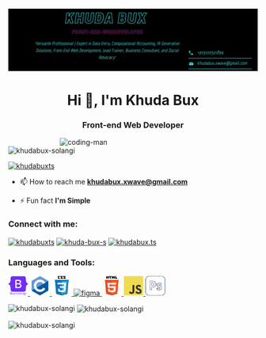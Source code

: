 ![logo](https://github.com/KhudaBux-Solangi/KhudaBux-Solangi/blob/main/Banner.jpg)


<h1 align="center">Hi 👋, I'm Khuda Bux</h1>
<h3 align="center">Front-end Web Developer</h3>

<img align="right" src="https://camo.githubusercontent.com/19db51af5f90f1b152bc0b9078f5fe97053955be5074f03f17019c70345bdcdb/68747470733a2f2f6d69726f2e6d656469756d2e636f6d2f6d61782f313336302f302a37513379765349765f7430696f4a2d5a2e676966"
    alt="coding-man" width="400">

<p align="left"> <img
        src="https://komarev.com/ghpvc/?username=khudabux-solangi&label=Profile%20views&color=0e75b6&style=flat"
        alt="khudabux-solangi" /> </p>

<p align="left"> <a href="https://twitter.com/khudabuxts" target="blank"><img
            src="https://img.shields.io/twitter/follow/khudabuxts?logo=twitter&style=for-the-badge"
            alt="khudabuxts" /></a> </p>

- 📫 How to reach me **khudabux.xwave@gmail.com**

- ⚡ Fun fact **I'm Simple**

<h3 align="left">Connect with me:</h3>
<p align="left">
    <a href="https://twitter.com/khudabuxts" target="blank"><img align="center"
            src="https://raw.githubusercontent.com/rahuldkjain/github-profile-readme-generator/master/src/images/icons/Social/twitter.svg"
            alt="khudabuxts" height="30" width="40" /></a>
    <a href="https://linkedin.com/in/khuda-bux-s" target="blank"><img align="center"
            src="https://raw.githubusercontent.com/rahuldkjain/github-profile-readme-generator/master/src/images/icons/Social/linked-in-alt.svg"
            alt="khuda-bux-s" height="30" width="40" /></a>
    <a href="https://instagram.com/khudabux.ts" target="blank"><img align="center"
            src="https://raw.githubusercontent.com/rahuldkjain/github-profile-readme-generator/master/src/images/icons/Social/instagram.svg"
            alt="khudabux.ts" height="30" width="40" /></a>
</p>

<h3 align="left">Languages and Tools:</h3>
<p align="left"> <a href="https://getbootstrap.com" target="_blank" rel="noreferrer"> <img
            src="https://raw.githubusercontent.com/devicons/devicon/master/icons/bootstrap/bootstrap-plain-wordmark.svg"
            alt="bootstrap" width="40" height="40" /> </a> <a href="https://www.cprogramming.com/" target="_blank"
        rel="noreferrer"> <img src="https://raw.githubusercontent.com/devicons/devicon/master/icons/c/c-original.svg"
            alt="c" width="40" height="40" /> </a> <a href="https://www.w3schools.com/css/" target="_blank"
        rel="noreferrer"> <img
            src="https://raw.githubusercontent.com/devicons/devicon/master/icons/css3/css3-original-wordmark.svg"
            alt="css3" width="40" height="40" /> </a> <a href="https://www.figma.com/" target="_blank" rel="noreferrer">
        <img src="https://www.vectorlogo.zone/logos/figma/figma-icon.svg" alt="figma" width="40" height="40" /> </a> <a
        href="https://www.w3.org/html/" target="_blank" rel="noreferrer"> <img
            src="https://raw.githubusercontent.com/devicons/devicon/master/icons/html5/html5-original-wordmark.svg"
            alt="html5" width="40" height="40" /> </a> <a href="https://developer.mozilla.org/en-US/docs/Web/JavaScript"
        target="_blank" rel="noreferrer"> <img
            src="https://raw.githubusercontent.com/devicons/devicon/master/icons/javascript/javascript-original.svg"
            alt="javascript" width="40" height="40" /> </a> <a href="https://www.photoshop.com/en" target="_blank"
        rel="noreferrer"> <img
            src="https://raw.githubusercontent.com/devicons/devicon/master/icons/photoshop/photoshop-line.svg"
            alt="photoshop" width="40" height="40" /> </a> </p>

<p><img align="left"
        src="https://github-readme-stats.vercel.app/api/top-langs?username=khudabux-solangi&show_icons=true&locale=en&layout=compact"
        alt="khudabux-solangi" /></p>

<p>&nbsp;<img align="center"
        src="https://github-readme-stats.vercel.app/api?username=khudabux-solangi&show_icons=true&locale=en"
        alt="khudabux-solangi" /></p>

<p><img align="center" src="https://github-readme-streak-stats.herokuapp.com/?user=khudabux-solangi&"
        alt="khudabux-solangi" /></p>
